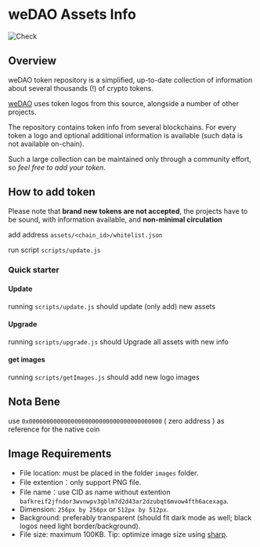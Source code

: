 # weDAO Assets Info

![Check](https://github.com/we-dao/assets/workflows/Check/badge.svg)

## Overview

weDAO token repository is a simplified, up-to-date collection of information about several thousands (!) of crypto tokens.

[weDAO](https://wedao.com) uses token logos from this source, alongside a number of other projects.

The repository contains token info from several blockchains.
For every token a logo and optional additional information is available (such data is not available on-chain).

Such a large collection can be maintained only through a community effort, so _feel free to add your token_.

## How to add token

Please note that **brand new tokens are not accepted**,
the projects have to be sound, with information available, and **non-minimal circulation**

add address `assets/<chain_id>/whitelist.json`

run script `scripts/update.js`

### Quick starter

#### Update

running `scripts/update.js` should update (only add) new assets

#### Upgrade

running `scripts/upgrade.js` should Upgrade all assets with new info

#### get images

running `scripts/getImages.js` should add new logo images

## Nota Bene

use `0x00000000000000000000000000000000000000` ( zero address ) as reference for the native coin

## Image Requirements

- File location: must be placed in the folder `images` folder.
- File extention：only support PNG file.
- File name：use CID as name without extention `bafkreif2jfndor3wvnwpv3gblm7d2d43ar2dzubqt6mvow4fth6acexaga`.
- Dimension: `256px by 256px` or `512px by 512px`.
- Background: preferably transparent (should fit dark mode as well; black logos need light border/background).
- File size: maximum 100KB. Tip: optimize image size using [sharp](https://www.npmjs.com/package/sharp).
